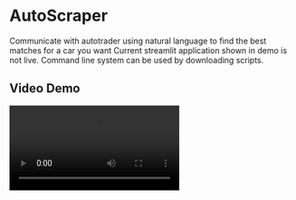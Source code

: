 # AutoScraper
Communicate with autotrader using natural language to find the best matches for a car you want
Current streamlit application shown in demo is not live. Command line system can be used by downloading scripts.

## Video Demo 
<video src="" controls="controls" style="max-width: 730px;">
</video>

